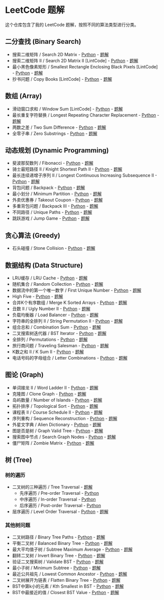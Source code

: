# LeetCode 题解

这个仓库包含了我的 LeetCode 题解，按照不同的算法类型进行分类。

## 二分查找 (Binary Search)
- 搜索二维矩阵 / Search 2D Matrix - [Python](leetcode_questions/binary_search/search_2d_matrix/search_2d_matrix.py) - [题解](leetcode_questions/binary_search/search_2d_matrix/search_2d_matrix.md)
- 搜索二维矩阵 II / Search 2D Matrix II [LintCode] - [Python](leetcode_questions/binary_search/search_2d_matrix_ii/search_2d_matrix_ii.py) - [题解](leetcode_questions/binary_search/search_2d_matrix_ii/search_2d_matrix_ii.md)
- 最小黑色像素矩形 / Smallest Rectangle Enclosing Black Pixels [LintCode] - [Python](leetcode_questions/binary_search/smallest_rectangle/smallest_rectangle.py) - [题解](leetcode_questions/binary_search/smallest_rectangle/smallest_rectangle.md)
- 抄书问题 / Copy Books [LintCode] - [Python](leetcode_questions/binary_search/copy_books/copy_books.py) - [题解](leetcode_questions/binary_search/copy_books/copy_books.md)

## 数组 (Array)
- 滑动窗口求和 / Window Sum [LintCode] - [Python](leetcode_questions/array/window_sum/window_sum.py) - [题解](leetcode_questions/array/window_sum/window_sum.md)
- 最长重复字符替换 / Longest Repeating Character Replacement - [Python](leetcode_questions/array/longest_repeating_character/longest_repeating_character.py) - [题解](leetcode_questions/array/longest_repeating_character/longest_repeating_character.md)
- 两数之差 / Two Sum Difference - [Python](leetcode_questions/array/two_sum_difference/two_sum_difference.py) - [题解](leetcode_questions/array/two_sum_difference/two_sum_difference.md)
- 全零子串 / Zero Substrings - [Python](leetcode_questions/string_processing/zero_substrings/zero_substrings.py) - [题解](leetcode_questions/string_processing/zero_substrings/zero_substrings.md)

## 动态规划 (Dynamic Programming)
- 斐波那契数列 / Fibonacci - [Python](leetcode_questions/math/fibonacci/fibonacci.py) - [题解](leetcode_questions/math/fibonacci/fibonacci.md)
- 骑士最短路径 II / Knight Shortest Path II - [Python](leetcode_questions/dynamic_programming/knight_shortest_path_ii/knight_shortest_path_ii.py) - [题解](leetcode_questions/dynamic_programming/knight_shortest_path_ii/knight_shortest_path_ii.md)
- 最长连续递增子序列 II / Longest Continuous Increasing Subsequence II - [Python](leetcode_questions/dynamic_programming/longest_continuous_increasing_subsequence_ii/longest_continuous_increasing_subsequence_ii.py) - [题解](leetcode_questions/dynamic_programming/longest_continuous_increasing_subsequence_ii/longest_continuous_increasing_subsequence_ii.md)
- 背包问题 / Backpack - [Python](leetcode_questions/dynamic_programming/backpack/backpack.py) - [题解](leetcode_questions/dynamic_programming/backpack/backpack.md)
- 最小划分 / Minimum Partition - [Python](leetcode_questions/dynamic_programming/minimum_partition/minimum_partition.py) - [题解](leetcode_questions/dynamic_programming/minimum_partition/minimum_partition.md)
- 外卖优惠券 / Takeout Coupon - [Python](leetcode_questions/dynamic_programming/takeout_coupon/takeout_coupon.py) - [题解](leetcode_questions/dynamic_programming/takeout_coupon/takeout_coupon.md)
- 多重背包问题 / Backpack III - [Python](leetcode_questions/dynamic_programming/backpack_iii/backpack_iii.py) - [题解](leetcode_questions/dynamic_programming/backpack_iii/backpack_iii.md)
- 不同路径 / Unique Paths - [Python](leetcode_questions/dynamic_programming/unique_paths/unique_paths.py) - [题解](leetcode_questions/dynamic_programming/unique_paths/unique_paths.md)
- 跳跃游戏 / Jump Game - [Python](leetcode_questions/dynamic_programming/jump_game/jump_game.py) - [题解](leetcode_questions/dynamic_programming/jump_game/jump_game.md)

## 贪心算法 (Greedy)
- 石头碰撞 / Stone Collision - [Python](leetcode_questions/greedy/stone_collision/stone_collision.py) - [题解](leetcode_questions/greedy/stone_collision/stone_collision.md)

## 数据结构 (Data Structure)
- LRU缓存 / LRU Cache - [Python](leetcode_questions/data_structure/lru_cache/lru_cache.py) - [题解](leetcode_questions/data_structure/lru_cache/lru_cache.md)
- 随机集合 / Random Collection - [Python](leetcode_questions/data_structure/random_collection/random_collection.py) - [题解](leetcode_questions/data_structure/random_collection/random_collection.md)
- 数据流中的第一个唯一数字 / First Unique Number - [Python](leetcode_questions/data_structure/first_unique_number/first_unique_number.py) - [题解](leetcode_questions/data_structure/first_unique_number/first_unique_number.md)
- High Five - [Python](leetcode_questions/data_structure/high_five/high_five.py) - [题解](leetcode_questions/data_structure/high_five/high_five.md)
- 合并K个有序数组 / Merge K Sorted Arrays - [Python](leetcode_questions/data_structure/merge_k_sorted_arrays/merge_k_sorted_arrays.py) - [题解](leetcode_questions/data_structure/merge_k_sorted_arrays/merge_k_sorted_arrays.md)
- 丑数 II / Ugly Number II - [Python](leetcode_questions/data_structure/ugly_number_ii/ugly_number_ii.py) - [题解](leetcode_questions/data_structure/ugly_number_ii/ugly_number_ii.md)
- 负载均衡器 / Load Balancer - [Python](leetcode_questions/data_structure/load_balancer/load_balancer.py) - [题解](leetcode_questions/data_structure/load_balancer/load_balancer.md)
- 字符串的全排列 II / String Permutation II - [Python](leetcode_questions/data_structure/string_permutation_ii/string_permutation_ii.py) - [题解](leetcode_questions/data_structure/string_permutation_ii/string_permutation_ii.md)
- 组合总和 / Combination Sum - [Python](leetcode_questions/data_structure/combination_sum/combination_sum.py) - [题解](leetcode_questions/data_structure/combination_sum/combination_sum.md)
- 二叉搜索树迭代器 / BST Iterator - [Python](leetcode_questions/data_structure/bst_iterator/bst_iterator.py) - [题解](leetcode_questions/data_structure/bst_iterator/bst_iterator.md)
- 全排列 / Permutations - [Python](leetcode_questions/data_structure/permutations/permutations.py) - [题解](leetcode_questions/data_structure/permutations/permutations.md)
- 旅行商问题 / Traveling Salesman - [Python](leetcode_questions/data_structure/traveling_salesman/traveling_salesman.py) - [题解](leetcode_questions/data_structure/traveling_salesman/traveling_salesman.md)
- K数之和 II / K Sum II - [Python](leetcode_questions/data_structure/k_sum_ii/k_sum_ii.py) - [题解](leetcode_questions/data_structure/k_sum_ii/k_sum_ii.md)
- 电话号码的字母组合 / Letter Combinations - [Python](leetcode_questions/data_structure/letter_combinations/letter_combinations.py) - [题解](leetcode_questions/data_structure/letter_combinations/letter_combinations.md)

## 图论 (Graph)
- 单词接龙 II / Word Ladder II - [Python](leetcode_questions/graph_search/word_ladder_ii/word_ladder_ii.py) - [题解](leetcode_questions/graph_search/word_ladder_ii/word_ladder_ii.md)
- 克隆图 / Clone Graph - [Python](leetcode_questions/graph/clone_graph/clone_graph.py) - [题解](leetcode_questions/graph/clone_graph/clone_graph.md)
- 岛屿数量 / Number of Islands - [Python](leetcode_questions/graph/number_of_islands/number_of_islands.py) - [题解](leetcode_questions/graph/number_of_islands/number_of_islands.md)
- 拓扑排序 / Topological Sort - [Python](leetcode_questions/graph/topological_sort/topological_sort.py) - [题解](leetcode_questions/graph/topological_sort/topological_sort.md)
- 课程表 II / Course Schedule II - [Python](leetcode_questions/graph/course_schedule_ii/course_schedule_ii.py) - [题解](leetcode_questions/graph/course_schedule_ii/course_schedule_ii.md)
- 序列重构 / Sequence Reconstruction - [Python](leetcode_questions/graph/sequence_reconstruction/sequence_reconstruction.py) - [题解](leetcode_questions/graph/sequence_reconstruction/sequence_reconstruction.md)
- 外星文字典 / Alien Dictionary - [Python](leetcode_questions/graph/alien_dictionary/alien_dictionary.py) - [题解](leetcode_questions/graph/alien_dictionary/alien_dictionary.md)
- 图是否是树 / Graph Valid Tree - [Python](leetcode_questions/graph/graph_valid_tree/graph_valid_tree.py) - [题解](leetcode_questions/graph/graph_valid_tree/graph_valid_tree.md)
- 搜索图中节点 / Search Graph Nodes - [Python](leetcode_questions/graph/search_graph_nodes/search_graph_nodes.py) - [题解](leetcode_questions/graph/search_graph_nodes/search_graph_nodes.md)
- 僵尸矩阵 / Zombie Matrix - [Python](leetcode_questions/graph/zombie_matrix/zombie_matrix.py) - [题解](leetcode_questions/graph/zombie_matrix/zombie_matrix.md)

## 树 (Tree)
### 树的遍历
- 二叉树的三种遍历 / Tree Traversal - [题解](leetcode_questions/tree/tree_traversal/tree_traversal.md)
  - 先序遍历 / Pre-order Traversal - [Python](leetcode_questions/tree/tree_traversal/preorder_traversal.py)
  - 中序遍历 / In-order Traversal - [Python](leetcode_questions/tree/tree_traversal/inorder_traversal.py)
  - 后序遍历 / Post-order Traversal - [Python](leetcode_questions/tree/tree_traversal/postorder_traversal.py)
- 层序遍历 / Level Order Traversal - [Python](leetcode_questions/tree/level_order_traversal/level_order_traversal.py) - [题解](leetcode_questions/tree/level_order_traversal/level_order_traversal.md)

### 其他树问题
- 二叉树路径 / Binary Tree Paths - [Python](leetcode_questions/tree/binary_tree_paths/binary_tree_paths.py) - [题解](leetcode_questions/tree/binary_tree_paths/binary_tree_paths.md)
- 平衡二叉树 / Balanced Binary Tree - [Python](leetcode_questions/tree/balanced_binary_tree/balanced_binary_tree.py) - [题解](leetcode_questions/tree/balanced_binary_tree/balanced_binary_tree.md)
- 最大平均值子树 / Subtree Maximum Average - [Python](leetcode_questions/tree/subtree_maximum_average/subtree_maximum_average.py) - [题解](leetcode_questions/tree/subtree_maximum_average/subtree_maximum_average.md)
- 翻转二叉树 / Invert Binary Tree - [Python](leetcode_questions/tree/invert_binary_tree/invert_binary_tree.py) - [题解](leetcode_questions/tree/invert_binary_tree/invert_binary_tree.md)
- 验证二叉搜索树 / Validate BST - [Python](leetcode_questions/tree/validate_bst/validate_bst.py) - [题解](leetcode_questions/tree/validate_bst/validate_bst.md)
- 最小子树 / Minimum Subtree - [Python](leetcode_questions/tree/minimum_subtree/minimum_subtree.py) - [题解](leetcode_questions/tree/minimum_subtree/minimum_subtree.md)
- 最近公共祖先 / Lowest Common Ancestor - [Python](leetcode_questions/tree/lowest_common_ancestor/lowest_common_ancestor.py) - [题解](leetcode_questions/tree/lowest_common_ancestor/lowest_common_ancestor.md)
- 二叉树展开为链表 / Flatten Binary Tree - [Python](leetcode_questions/tree/flatten_binary_tree/flatten_binary_tree.py) - [题解](leetcode_questions/tree/flatten_binary_tree/flatten_binary_tree.md)
- BST中第k小的元素 / Kth Smallest in BST - [Python](leetcode_questions/tree/kth_smallest_bst/kth_smallest_bst.py) - [题解](leetcode_questions/tree/kth_smallest_bst/kth_smallest_bst.md)
- BST中最接近的值 / Closest BST Value - [Python](leetcode_questions/tree/closest_bst_value/closest_bst_value.py) - [题解](leetcode_questions/tree/closest_bst_value/closest_bst_value.md)
